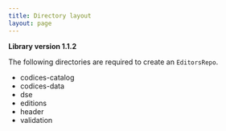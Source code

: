 ```yaml
---
title: Directory layout
layout: page
---
```


**Library version 1.1.2**

The following directories are required to create an `EditorsRepo`.


- codices-catalog
- codices-data
- dse
- editions
- header
- validation
